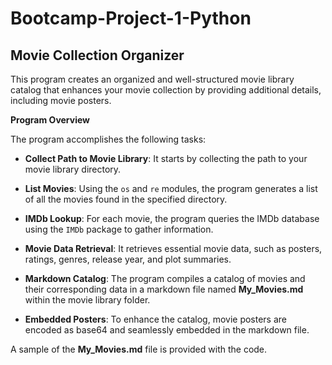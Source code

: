 # Bootcamp-Project-1-Python

## Movie Collection Organizer

This program creates an organized and well-structured movie library catalog that enhances your movie collection by providing additional details, including movie posters.

**Program Overview**

The program accomplishes the following tasks:

- **Collect Path to Movie Library**: It starts by collecting the path to your movie library directory.

- **List Movies**: Using the `os` and `re` modules, the program generates a list of all the movies found in the specified directory.

- **IMDb Lookup**: For each movie, the program queries the IMDb database using the `IMDb` package to gather information.

- **Movie Data Retrieval**: It retrieves essential movie data, such as posters, ratings, genres, release year, and plot summaries.

- **Markdown Catalog**: The program compiles a catalog of movies and their corresponding data in a markdown file named **My_Movies.md** within the movie library folder.

- **Embedded Posters**: To enhance the catalog, movie posters are encoded as base64 and seamlessly embedded in the markdown file.

A sample of the **My_Movies.md** file is provided with the code.





